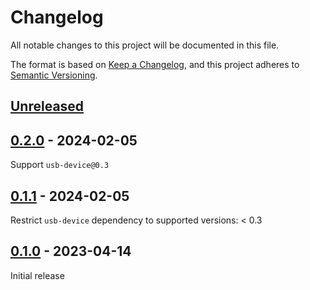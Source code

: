 # Changelog

All notable changes to this project will be documented in this file.

The format is based on [Keep a Changelog](https://keepachangelog.com/en/1.0.0/),
and this project adheres to [Semantic Versioning](https://semver.org/spec/v2.0.0.html).

## [Unreleased]

## [0.2.0] - 2024-02-05
Support `usb-device@0.3`

## [0.1.1] - 2024-02-05
Restrict `usb-device` dependency to supported versions: < 0.3

## [0.1.0] - 2023-04-14
Initial release

[unreleased]: https://github.com/apohrebniak/usbd-storage/compare/v0.1.0...HEAD
[0.2.0]: https://github.com/apohrebniak/usbd-storage/releases/tag/v0.2.0
[0.1.1]: https://github.com/apohrebniak/usbd-storage/releases/tag/v0.1.1
[0.1.0]: https://github.com/apohrebniak/usbd-storage/releases/tag/v0.1.0
